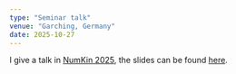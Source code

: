 ```yaml
---
type: "Seminar talk"
venue: "Garching, Germany"
date: 2025-10-27
---
```


I give a talk in [NumKin 2025](https://www.ipp.mpg.de/5518866/program-numkin-2025), the slides can be found [here](/files/poster_essence2025.pdf).
